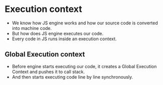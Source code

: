 # Execution context

- We know how JS engine works and how our source code is converted into machine code.
- But how does JS engine executes our code.
- Every code in JS runs inside an execution context.

## Global Execution context

- Before engine starts executing our code, it creates a Global Execution Context and pushes it to call stack.
- And then starts executing code line by line synchronously.
